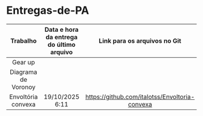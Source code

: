 # Entregas-de-PA

| Trabalho | Data e hora da entrega do último arquivo | Link para os arquivos no Git | Fez tudo o que foi solicitado no git? |  
|     :---:      |     :---:      |     :---:      |     :---:      |
|  Gear up  |    |    |  |
| Diagrama de Voronoy  |      |     |  |
| Envoltória convexa    | 19/10/2025 6:11 |  https://github.com/italotss/Envoltoria-convexa  | Sim |
